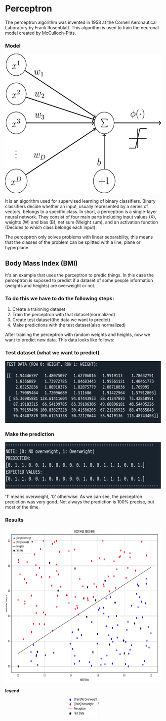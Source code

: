 # Perceptron

The perceptron algorithm was invented in 1958 at the Cornell Aeronautical Laboratory by Frank Rosenblatt. This algorithm is used to train the neuronal model created by McCulloch-Pitts.

### Model
<p align="center">
  <img src="resources/perceptron-model.png" width="700" height= "450" title="Prediction">
</p>


It is an algorithm used for supervised learning of binary classifiers. Binary classifiers decide whether an input, usually represented by a series of vectors, belongs to a specific class. In short, a perceptron is a single-layer neural network. They consist of four main parts including input values (X), weights (W) and bias (B), net sum (Weight sum), and an activation function (Decides to which class belongs each input). 

The perceptron only solves problems with linear separability, this means that the classes of the problem can be splitted with a line, plane or hyperplane.

## Body Mass Index (BMI)

It's an example that uses the perceptron to predic things. In this case the perceptron is suposed to predict if a dataset of some people information  (weights and heights) are overweight or not.

### To do this we have to do the following steps:
1. Create a trainning dataset
2. Train the perceptron with that dataset(normalized)
3. Create test dataset(the data we want to predict)
4. Make predictions with the test dataset(also normalized)

After training the perceptron with random weights and heights, now we want to predict new data. This data looks like follows:

### Test dataset (what we want to predict)
<p align="center">
  <img src="resources/test_data.png" width="750" height= "200" title="Test Data">
</p>

### Make the prediction 
<p align="center">
  <img src="resources/prediction.png" width="700" height= "150" title="Prediction">
</p>

'1' means overweight, '0' otherwise. As we can see, the perceptron prediction was very good. Not always the prediction is 100% precise, but most of the time.

 ### Results
<p align="center">
  <img src="resources/plot_final.png" width="900" height= "500" title="Results">
</p>


 **leyend**
<p align="center">
  <img src="resources/legend.png" width="100" height= "60" title="Legend">
</p>